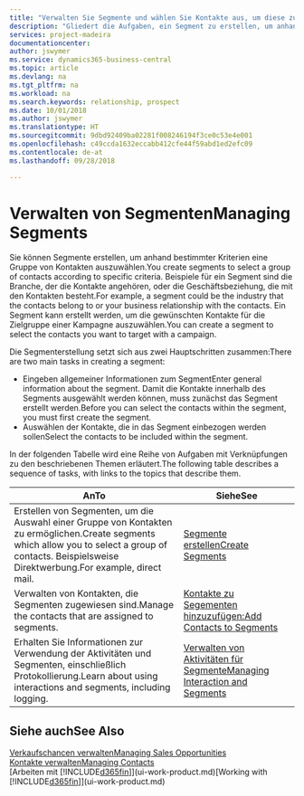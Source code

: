 ```yaml
---
title: "Verwalten Sie Segmente und wählen Sie Kontakte aus, um diese zu berücksichtigen| Microsoft Docs"
description: "Gliedert die Aufgaben, ein Segment zu erstellen, um anhand bestimmter Kriterien eine Gruppe von Kontakten auszuwählen, zum Beispiel Kontakte in einer Branche, die Sie anvisieren möchten."
services: project-madeira
documentationcenter: 
author: jswymer
ms.service: dynamics365-business-central
ms.topic: article
ms.devlang: na
ms.tgt_pltfrm: na
ms.workload: na
ms.search.keywords: relationship, prospect
ms.date: 10/01/2018
ms.author: jswymer
ms.translationtype: HT
ms.sourcegitcommit: 9dbd92409ba02281f008246194f3ce0c53e4e001
ms.openlocfilehash: c49ccda1632eccabb412cfe44f59abd1ed2efc09
ms.contentlocale: de-at
ms.lasthandoff: 09/28/2018

---
```

# <a name="managing-segments"></a><span data-ttu-id="de52a-103">Verwalten von Segmenten</span><span class="sxs-lookup"><span data-stu-id="de52a-103">Managing Segments</span></span>
<span data-ttu-id="de52a-104">Sie können Segmente erstellen, um anhand bestimmter Kriterien eine Gruppe von Kontakten auszuwählen.</span><span class="sxs-lookup"><span data-stu-id="de52a-104">You create segments to select a group of contacts according to specific criteria.</span></span> <span data-ttu-id="de52a-105">Beispiele für ein Segment sind die Branche, der die Kontakte angehören, oder die Geschäftsbeziehung, die mit den Kontakten besteht.</span><span class="sxs-lookup"><span data-stu-id="de52a-105">For example, a segment could be the industry that the contacts belong to or your business relationship with the contacts.</span></span> <span data-ttu-id="de52a-106">Ein Segment kann erstellt werden, um die gewünschten Kontakte für die Zielgruppe einer Kampagne auszuwählen.</span><span class="sxs-lookup"><span data-stu-id="de52a-106">You can create a segment to select the contacts you want to target with a campaign.</span></span>

<span data-ttu-id="de52a-107">Die Segmenterstellung setzt sich aus zwei Hauptschritten zusammen:</span><span class="sxs-lookup"><span data-stu-id="de52a-107">There are two main tasks in creating a segment:</span></span>

* <span data-ttu-id="de52a-108">Eingeben allgemeiner Informationen zum Segment</span><span class="sxs-lookup"><span data-stu-id="de52a-108">Enter general information about the segment.</span></span> <span data-ttu-id="de52a-109">Damit die Kontakte innerhalb des Segments ausgewählt werden können, muss zunächst das Segment erstellt werden.</span><span class="sxs-lookup"><span data-stu-id="de52a-109">Before you can select the contacts within the segment, you must first create the segment.</span></span>
* <span data-ttu-id="de52a-110">Auswählen der Kontakte, die in das Segment einbezogen werden sollen</span><span class="sxs-lookup"><span data-stu-id="de52a-110">Select the contacts to be included within the segment.</span></span>

<span data-ttu-id="de52a-111">In der folgenden Tabelle wird eine Reihe von Aufgaben mit Verknüpfungen zu den beschriebenen Themen erläutert.</span><span class="sxs-lookup"><span data-stu-id="de52a-111">The following table describes a sequence of tasks, with links to the topics that describe them.</span></span> 

| <span data-ttu-id="de52a-112">An</span><span class="sxs-lookup"><span data-stu-id="de52a-112">To</span></span> | <span data-ttu-id="de52a-113">Siehe</span><span class="sxs-lookup"><span data-stu-id="de52a-113">See</span></span> |
| --- | --- |
| <span data-ttu-id="de52a-114">Erstellen von Segmenten, um die Auswahl einer Gruppe von Kontakten zu ermöglichen.</span><span class="sxs-lookup"><span data-stu-id="de52a-114">Create segments which allow you to select a group of contacts.</span></span> <span data-ttu-id="de52a-115">Beispielsweise Direktwerbung.</span><span class="sxs-lookup"><span data-stu-id="de52a-115">For example, direct mail.</span></span> |[<span data-ttu-id="de52a-116">Segmente erstellen</span><span class="sxs-lookup"><span data-stu-id="de52a-116">Create Segments</span></span>](marketing-how-create-segment.md) |
| <span data-ttu-id="de52a-117">Verwalten von Kontakten, die Segmenten zugewiesen sind.</span><span class="sxs-lookup"><span data-stu-id="de52a-117">Manage the contacts that are assigned to segments.</span></span> |[<span data-ttu-id="de52a-118">Kontakte zu Segementen hinzuzufügen:</span><span class="sxs-lookup"><span data-stu-id="de52a-118">Add Contacts to Segments</span></span>](marketing-add-contact-segment.md) |
| <span data-ttu-id="de52a-119">Erhalten Sie Informationen zur Verwendung der Aktivitäten und Segmenten, einschließlich Protokollierung.</span><span class="sxs-lookup"><span data-stu-id="de52a-119">Learn about using interactions and segments, including logging.</span></span> |[<span data-ttu-id="de52a-120">Verwalten von Aktivitäten für Segmente</span><span class="sxs-lookup"><span data-stu-id="de52a-120">Managing Interaction and Segments</span></span>](marketing-interaction-segments.md) |

## <a name="see-also"></a><span data-ttu-id="de52a-121">Siehe auch</span><span class="sxs-lookup"><span data-stu-id="de52a-121">See Also</span></span>
[<span data-ttu-id="de52a-122">Verkaufschancen verwalten</span><span class="sxs-lookup"><span data-stu-id="de52a-122">Managing Sales Opportunities</span></span>](marketing-manage-sales-opportunities.md)  
[<span data-ttu-id="de52a-123">Kontakte verwalten</span><span class="sxs-lookup"><span data-stu-id="de52a-123">Managing Contacts</span></span>](marketing-contacts.md)  
<span data-ttu-id="de52a-124">[Arbeiten mit [!INCLUDE[d365fin](includes/d365fin_md.md)]](ui-work-product.md)</span><span class="sxs-lookup"><span data-stu-id="de52a-124">[Working with [!INCLUDE[d365fin](includes/d365fin_md.md)]](ui-work-product.md)</span></span>

